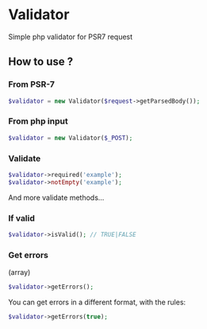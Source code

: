 # Validator

Simple php validator for PSR7 request

## How to use ?

### From PSR-7

```php
$validator = new Validator($request->getParsedBody());
```

### From php input 

```php
$validator = new Validator($_POST);
```

### Validate

```php
$validator->required('example');
$validator->notEmpty('example');
```

And more validate methods...

### If valid

```php
$validator->isValid(); // TRUE|FALSE
```

### Get errors 

(array)

```php
$validator->getErrors();
```

You can get errors in a different format, with the rules:

```php
$validator->getErrors(true);
```

